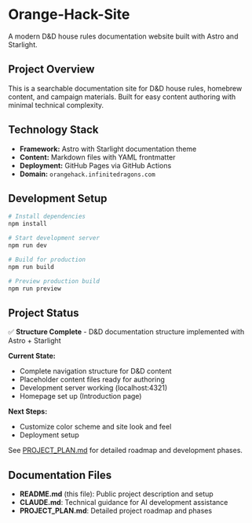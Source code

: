# Orange-Hack-Site

A modern D&D house rules documentation website built with Astro and Starlight.

## Project Overview

This is a searchable documentation site for D&D house rules, homebrew content, and campaign materials. Built for easy content authoring with minimal technical complexity.

## Technology Stack

- **Framework:** Astro with Starlight documentation theme
- **Content:** Markdown files with YAML frontmatter
- **Deployment:** GitHub Pages via GitHub Actions
- **Domain:** `orangehack.infinitedragons.com`

## Development Setup

```bash
# Install dependencies
npm install

# Start development server
npm run dev

# Build for production
npm run build

# Preview production build
npm run preview
```

## Project Status

✅ **Structure Complete** - D&D documentation structure implemented with Astro + Starlight

**Current State:**
- Complete navigation structure for D&D content
- Placeholder content files ready for authoring
- Development server working (localhost:4321)
- Homepage set up (Introduction page)

**Next Steps:** 
- Customize color scheme and site look and feel
- Deployment setup

See [PROJECT_PLAN.md](PROJECT_PLAN.md) for detailed roadmap and development phases.

## Documentation Files

- **README.md** (this file): Public project description and setup
- **CLAUDE.md**: Technical guidance for AI development assistance
- **PROJECT_PLAN.md**: Detailed project roadmap and phases

